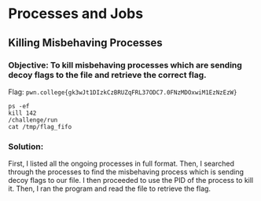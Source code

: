 # Processes and Jobs
## Killing Misbehaving Processes

### Objective: To kill misbehaving processes which are sending decoy flags to the file and retrieve the correct flag.

Flag: `pwn.college{gk3wJt1DIzkCzBRUZqFRL37ODC7.0FNzMDOxwiM1EzNzEzW}`

```
ps -ef
kill 142
/challenge/run
cat /tmp/flag_fifo
```

### Solution:

First, I listed all the ongoing processes in full format. Then, I searched through the processes to find the misbehaving process which is sending decoy flags to our file. I then proceeded to use the PID of the process to kill it. Then, I ran the program and read the file to retrieve the flag.




